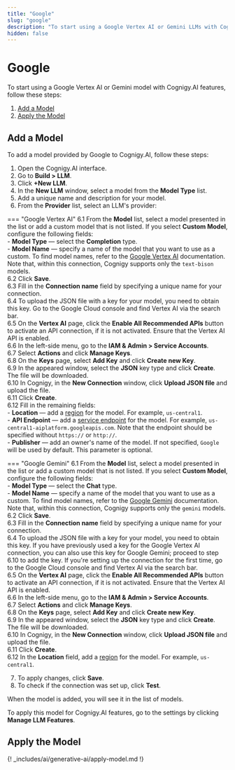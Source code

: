 ```yaml
---
title: "Google"
slug: "google"
description: "To start using a Google Vertex AI or Gemini LLMs with Cognigy.AI features, add the LLM and apply it to the corresponding use case."
hidden: false
---
```


# Google

To start using a Google Vertex AI or Gemini model with Cognigy.AI features, follow these steps:

1. [Add a Model](#add-a-model)
2. [Apply the Model](#apply-the-model)

## Add a Model 

To add a model provided by Google to Cognigy.AI, follow these steps:

1. Open the Cognigy.AI interface.
2. Go to **Build > LLM**.
3. Click **+New LLM**.
4. In the **New LLM** window, select a model from the **Model Type** list.
5. Add a unique name and description for your model.
6. From the **Provider** list, select an LLM's provider:

=== "Google Vertex AI"
    6.1 From the **Model** list, select a model presented in the list or add a custom model that is not listed. If you select **Custom Model**, configure the following fields:<br>
        - **Model Type** — select the **Completion** type. <br>
        - **Model Name** — specify a name of the model that you want to use as a custom. To find model names, refer to the [Google Vertex AI](https://cloud.google.com/vertex-ai/generative-ai/docs/learn/model-versioning) documentation. Note that, within this connection, Cognigy supports only the `text-bison` models.<br>
    6.2 Click **Save**.<br>
    6.3 Fill in the **Connection name** field by specifying a unique name for your connection.<br>
    6.4 To upload the JSON file with a key for your model, you need to obtain this key. Go to the Google Cloud console and find Vertex AI via the search bar.<br>
    6.5 On the **Vertex AI** page, click the **Enable All Recommended APIs** button to activate an API connection, if it is not activated. Ensure that the Vertex AI API is enabled.<br>
    6.6 In the left-side menu, go to the **IAM & Admin > Service Accounts**.<br>
    6.7 Select **Actions** and click **Manage Keys**.<br>
    6.8 On the **Keys** page, select **Add Key** and click **Create new Key**.<br>
    6.9 In the appeared window, select the **JSON** key type and click **Create**. The file will be downloaded.<br>
    6.10 In Cognigy, in the **New Connection** window, click **Upload JSON file** and upload the file.<br>
    6.11 Click **Create**.<br>
    6.12 Fill in the remaining fields:<br>
        - **Location** — add a [region](https://cloud.google.com/vertex-ai/docs/general/locations) for the model. For example, `us-central1`.<br>
        - **API Endpoint** — add a [service endpoint](https://cloud.google.com/vertex-ai/docs/reference/rest#service-endpoint) for the model. For example, `us-central1-aiplatform.googleapis.com`. Note that the endpoint should be specified without `https://` or `http://`. <br>
        - **Publisher** — add an owner's name of the model. If not specified, `Google` will be used by default.
    This parameter is optional.

=== "Google Gemini"
    6.1 From the **Model** list, select a model presented in the list or add a custom model that is not listed. If you select **Custom Model**, configure the following fields:<br>
        - **Model Type** — select the **Chat** type. <br>
        - **Model Name** — specify a name of the model that you want to use as a custom. To find model names, refer to the [Google Gemini](https://ai.google.dev/gemini-api/docs/models/gemini) documentation. Note that, within this connection, Cognigy supports only the `gemini` models.<br>
    6.2 Click **Save**.<br>
    6.3 Fill in the **Connection name** field by specifying a unique name for your connection.<br>
    6.4 To upload the JSON file with a key for your model, you need to obtain this key. If you have previously used a key for the Google Vertex AI connection, you can also use this key for Google Gemini; proceed to step 6.10 to add the key. If you're setting up the connection for the first time, go to the Google Cloud console and find Vertex AI via the search bar.<br>
    6.5 On the **Vertex AI** page, click the **Enable All Recommended APIs** button to activate an API connection, if it is not activated. Ensure that the Vertex AI API is enabled. <br>
    6.6 In the left-side menu, go to the **IAM & Admin > Service Accounts**.<br>
    6.7 Select **Actions** and click **Manage Keys**.<br>
    6.8 On the **Keys** page, select **Add Key** and click **Create new Key**.<br>
    6.9 In the appeared window, select the **JSON** key type and click **Create**. The file will be downloaded.<br>
    6.10 In Cognigy, in the **New Connection** window, click **Upload JSON file** and upload the file.<br>
    6.11 Click **Create**.<br>
    6.12 In the **Location** field, add a [region](https://cloud.google.com/vertex-ai/docs/general/locations) for the model. For example, `us-central1`.

7. To apply changes, click **Save**.
8. To check if the connection was set up, click **Test**.

When the model is added, you will see it in the list of models.

To apply this model for Cognigy.AI features, go to the settings by clicking **Manage LLM Features**.

## Apply the Model

{! _includes/ai/generative-ai/apply-model.md !}